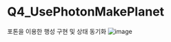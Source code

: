 # Q4_UsePhotonMakePlanet
포톤을 이용한 행성 구현 및 상태 동기화
![image](https://user-images.githubusercontent.com/77781435/220672086-6d8d7d07-95f5-4ed5-b93e-e0d690c27fd4.png)
